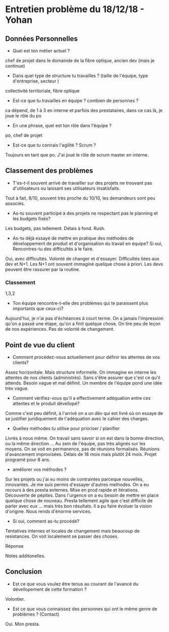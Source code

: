 # Entretien problème du 18/12/18  - Yohan
## Données Personnelles

- Quel est ton métier actuel ?

chef de projet dans le domainde de la fibre optique, ancien dev (mais je continue)

- Dans quel type de structure tu travailles ? (taille de l'équipe, type d'entreprise, secteur )

collectivité territoriale, fibre optique

- Est-ce que tu travailles en équipe ? combien de personnes ?

ca dépend, de 1 à 3 en interne et parfois des prestataires, dans ce cas là, je joue le rôle du po

- En une phrase, quel est ton rôle dans l'équipe ?

po, chef de projet

- Est-ce que tu connais l'agilité ? Scrum ?

Toujours en tant que po. J'ai joué le rôle de scrum master en interne. 

## Classement des problèmes

- T'es-t-il souvent arrivé de travailler sur des projets ne trouvant pas d'utilisateurs ou laissant ses utilisateurs insatisfaits.

Tout à fait, 8/10, souvent très proche du 10/10, les demandeurs sont peu associés.

- As-tu souvent participé à des projets ne respectant pas le planning et les budgets fixés?

Les budgets, pas tellement. Délais à fond. Rush.

- As-tu déjà essayé de mettre en pratique des méthodes de développement de produit et d'organisation du travail en équipe? Si oui, Rencontres-tu des difficultés à le faire.

Oui, avec difficultés. Volonté de changer et d'essayer. Difficultés liées aux dev et N+1. Les N+1 ont souvent immaginé quelque chose à priori. Les devs peuvent être rassurer par la routine.

### Classement

1,3,2

- Ton équipe rencontre-t-elle des problèmes qui te paraissent plus importants que ceux-ci?

Aujourd'hui, je n'ai pas d'échéances à court terme. On a jamais l'impression qu'on a passé une étape, qu'on a finit quelque chose. On tire peu de leçon de nos expériences. Pas de volonté de changement.

## Point de vue du client

- Comment procédez-vous actuellement pour définir les attentes de vos clients?

Assez horizontale. Mais structure informelle. On immagine en interne les attentes de nos clients (administrés). Sans s'être assurer que c'est ce qu'il attends.
Besoin vague et mal définit. Un membre de l'équipe pond une idée très vague.

- Comment vérifiez-vous qu'il a effectivement adéquation entre ces attentes et le produit dévellopé?

Comme c'est peu définit, à l'arrivé on a un dév qui est livré où on essaye de se justifier juridiquement de l'adéquation avec le cahier des charges.


- Quelles méthodes tu utilise pour prioriser / planifier 

Livrés à nous même. On travail sans savoir si on est dans la bonne direction, ou la même direction ... Au sein de l'équipe, pas très alignés sur les moyens.
On se voit en permanence, pas de réunions formalisés. Réunions d'avancement improvisées. Délais de 18 mois mais plutôt 24 mois. Projet programé pour 8 ans.

- améliorer vos méthodes ?

Sur les projets ou j'ai eu moins de contraintes parceque nouvelles, innovantes. Je me suis permis d'essayer d'autres methodes. On a eu recours à des presta externes.
Mise en prod rapide et itérations. Découverte de pépites.
Dans l'urgence on a eu besoin de mettre en place quelque chose de nouveau.
Presta tellement agile que c'est difficile de parler avec eux ... mais très bon résultats.
Il a pu faire évoluer la vision d'origine. Nous rends d'énorme services.

- Si oui, comment as-tu procédé?

Tentatives internes et locales de changement mais beaucoup de resistances.
On voit localement se passer des choses.

Réponse

Notes additonelles.

## Conclusion

- Est ce que vous voulez être tenus au courant de l'avancé du dévellopement de cette formation ?

Volontier.

- Est ce que vous connaissez des personnes qui ont le même genre de problèmes ? (Contact)

Oui. Mon presta. 
